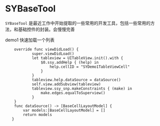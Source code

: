 # SYBaseTool

`SYBaseTool` 是最近工作中开始提取的一些常用的开发工具，包括一些常用的方法，和基础控件的封装。会慢慢完善


demo1 快速加载一个列表

```
    override func viewDidLoad() {
            super.viewDidLoad()
    		let tableview = UITableView.init().with {
    			$0.ssy.addHelp { (help) in
    				help.cellID = "SYDemo1TableViewCell"
    			}
    		}
    		tableview.help.dataSource = dataSource()
    		self.view.addSubview(tableview)
    		tableview.ssy_snp.makeConstraints { (make) in
    			make.edges.equalToSuperview()
    		}
    }
	func dataSource() -> [BaseCellLayoutModel] {
		var models:[BaseCellLayoutModel] = []
		return models
   }
```